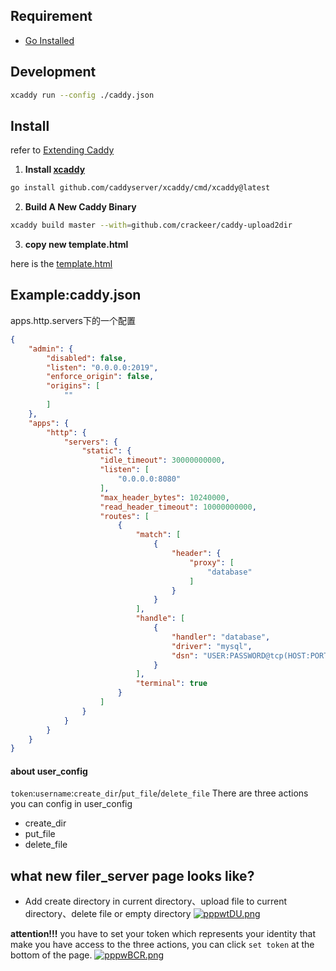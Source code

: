 ## Requirement
- [Go Installed](https://golang.org/doc/install)

## Development

```sh
xcaddy run --config ./caddy.json
```

## Install
refer to [Extending Caddy](https://caddyserver.com/docs/extending-caddy)
1. **Install [xcaddy](https://github.com/caddyserver/xcaddy)**

```sh
go install github.com/caddyserver/xcaddy/cmd/xcaddy@latest
```

2. **Build A New Caddy Binary**

```sh
xcaddy build master --with=github.com/crackeer/caddy-upload2dir
```

3. **copy new template.html**

here is the [template.html](https://github.com/crackeer/caddy-upload2dir/blob/main/template.html)

## Example:caddy.json
apps.http.servers下的一个配置
```json
{
    "admin": {
        "disabled": false,
        "listen": "0.0.0.0:2019",
        "enforce_origin": false,
        "origins": [
            ""
        ]
    },
    "apps": {
        "http": {
            "servers": {
                "static": {
                    "idle_timeout": 30000000000,
                    "listen": [
                        "0.0.0.0:8080"
                    ],
                    "max_header_bytes": 10240000,
                    "read_header_timeout": 10000000000,
                    "routes": [
                        {
                            "match": [
                                {
                                    "header": {
                                        "proxy": [
                                            "database"
                                        ]
                                    }
                                }
                            ],
                            "handle": [
                                {
                                    "handler": "database",
                                    "driver": "mysql",
                                    "dsn": "USER:PASSWORD@tcp(HOST:PORT)/DATABASE?charset=utf8mb4&parseTime=True&loc=Local"
                                }
                            ],
                            "terminal": true
                        }
                    ]
                }
            }
        }
    }
}
```

#### about user_config
`token`:`username`:`create_dir`/`put_file`/`delete_file`
There are three actions you can config in user_config
- create_dir
- put_file
- delete_file

## what new filer_server page looks like?
- Add create directory in current directory、upload file to current directory、delete file or empty directory
[![pppwtDU.png](https://s1.ax1x.com/2023/02/26/pppwtDU.png)](https://imgse.com/i/pppwtDU)

**attention!!!** 
you have to set your token which represents your identity that make you have access to the three actions, you can click `set token` at the bottom of the page.
[![pppwBCR.png](https://s1.ax1x.com/2023/02/26/pppwBCR.png)](https://imgse.com/i/pppwBCR)


